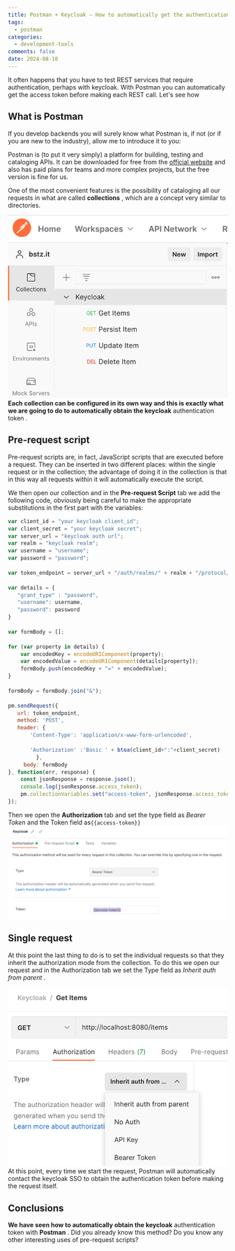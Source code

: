 ```yaml
---
title: Postman + Keycloak – How to automatically get the authentication token
tags:
  - postman
categories:
  - development-tools
comments: false
date: 2024-08-10
---
```

It often happens that you have to test REST services that require authentication, perhaps with keycloak. With Postman you can automatically get the access token before making each REST call. Let's see how
## What is Postman
If you develop backends you will surely know what Postman is, if not (or if you are new to the industry), allow me to introduce it to you:

Postman is (to put it very simply) a platform for building, testing and cataloging APIs. It can be downloaded for free from the [official website](https://www.postman.com/ "official site") and also has paid plans for teams and more complex projects, but the free version is fine for us.

One of the most convenient features is the possibility of cataloging all our requests in what are called **collections** , which are a concept very similar to directories.

![Postman Collections](01.png)
**Each collection can be configured in its own way and this is exactly what we are going to do to automatically obtain the keycloak** authentication token .

## Pre-request script
Pre-request scripts are, in fact, JavaScript scripts that are executed before a request. They can be inserted in two different places: within the single request or in the collection; the advantage of doing it in the collection is that in this way all requests within it will automatically execute the script.

We then open our collection and in the **Pre-request Script** tab we add the following code, obviously being careful to make the appropriate substitutions in the first part with the variables:

```javascript
var client_id = "your keycloak client_id";
var client_secret = "your keycloak secret";
var server_url = "keycloak auth url";
var realm = "keycloak realm";
var username = "username";
var password = "password";

var token_endpoint = server_url + "/auth/realms/" + realm + "/protocol/openid-connect/token";

var details = {
   "grant_type" : "password",
   "username": username,
   "password": password
}

var formBody = [];

for (var property in details) {
    var encodedKey = encodeURIComponent(property);
    var encodedValue = encodeURIComponent(details[property]);
    formBody.push(encodedKey + "=" + encodedValue);
}

formBody = formBody.join("&");

pm.sendRequest({
   url: token_endpoint,
   method: 'POST',
   header: {
       'Content-Type': 'application/x-www-form-urlencoded',

       'Authorization' :'Basic ' + btoa(client_id+":"+client_secret)
         },
     body: formBody
}, function(err, response) {
    const jsonResponse = response.json();
    console.log(jsonResponse.access_token);
    pm.collectionVariables.set("access-token", jsonResponse.access_token);
});
```
Then we open the **Authorization** tab and set the type field as _Bearer Token_ and the Token field as`{{access-token}}`
![Postman Authorization tab](02.png)
## Single request

At this point the last thing to do is to set the individual requests so that they inherit the authorization mode from the collection. To do this we open our request and in the Authorization tab we set the Type field as _Inherit auth from parent_ .

![Postman Request](03.png)
At this point, every time we start the request, Postman will automatically contact the keycloak SSO to obtain the authentication token before making the request itself.

## Conclusions

**We have seen how to automatically obtain the keycloak** authentication token with **Postman** . Did you already know this method? Do you know any other interesting uses of pre-request scripts?
